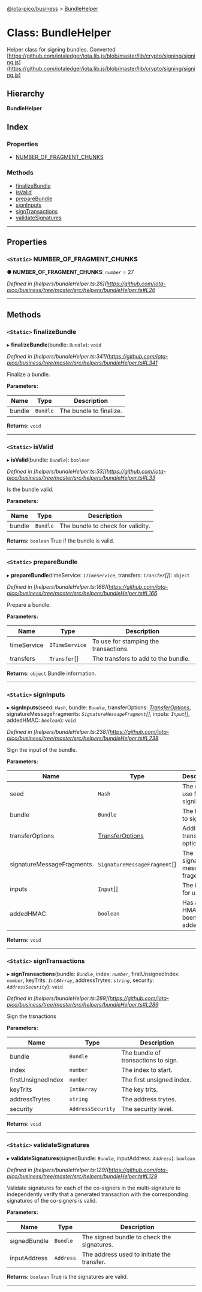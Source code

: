 [@iota-pico/business](../README.md) > [BundleHelper](../classes/bundlehelper.md)

# Class: BundleHelper

Helper class for signing bundles. Converted [https://github.com/iotaledger/iota.lib.js/blob/master/lib/crypto/signing/signing.js](https://github.com/iotaledger/iota.lib.js/blob/master/lib/crypto/signing/signing.js)

## Hierarchy

**BundleHelper**

## Index

### Properties

* [NUMBER_OF_FRAGMENT_CHUNKS](bundlehelper.md#number_of_fragment_chunks)

### Methods

* [finalizeBundle](bundlehelper.md#finalizebundle)
* [isValid](bundlehelper.md#isvalid)
* [prepareBundle](bundlehelper.md#preparebundle)
* [signInputs](bundlehelper.md#signinputs)
* [signTransactions](bundlehelper.md#signtransactions)
* [validateSignatures](bundlehelper.md#validatesignatures)

---

## Properties

<a id="number_of_fragment_chunks"></a>

### `<Static>` NUMBER_OF_FRAGMENT_CHUNKS

**● NUMBER_OF_FRAGMENT_CHUNKS**: *`number`* = 27

*Defined in [helpers/bundleHelper.ts:26](https://github.com/iota-pico/business/tree/master/src/helpers/bundleHelper.ts#L26*

___

## Methods

<a id="finalizebundle"></a>

### `<Static>` finalizeBundle

▸ **finalizeBundle**(bundle: *`Bundle`*): `void`

*Defined in [helpers/bundleHelper.ts:341](https://github.com/iota-pico/business/tree/master/src/helpers/bundleHelper.ts#L341*

Finalize a bundle.

**Parameters:**

| Name | Type | Description |
| ------ | ------ | ------ |
| bundle | `Bundle` |  The bundle to finalize. |

**Returns:** `void`

___
<a id="isvalid"></a>

### `<Static>` isValid

▸ **isValid**(bundle: *`Bundle`*): `boolean`

*Defined in [helpers/bundleHelper.ts:33](https://github.com/iota-pico/business/tree/master/src/helpers/bundleHelper.ts#L33*

Is the bundle valid.

**Parameters:**

| Name | Type | Description |
| ------ | ------ | ------ |
| bundle | `Bundle` |  The bundle to check for validity. |

**Returns:** `boolean`
True if the bundle is valid.

___
<a id="preparebundle"></a>

### `<Static>` prepareBundle

▸ **prepareBundle**(timeService: *`ITimeService`*, transfers: *`Transfer`[]*): `object`

*Defined in [helpers/bundleHelper.ts:166](https://github.com/iota-pico/business/tree/master/src/helpers/bundleHelper.ts#L166*

Prepare a bundle.

**Parameters:**

| Name | Type | Description |
| ------ | ------ | ------ |
| timeService | `ITimeService` |  To use for stamping the transactions. |
| transfers | `Transfer`[] |  The transfers to add to the bundle. |

**Returns:** `object`
Bundle information.

___
<a id="signinputs"></a>

### `<Static>` signInputs

▸ **signInputs**(seed: *`Hash`*, bundle: *`Bundle`*, transferOptions: *[TransferOptions](../#transferoptions)*, signatureMessageFragments: *`SignatureMessageFragment`[]*, inputs: *`Input`[]*, addedHMAC: *`boolean`*): `void`

*Defined in [helpers/bundleHelper.ts:238](https://github.com/iota-pico/business/tree/master/src/helpers/bundleHelper.ts#L238*

Sign the input of the bundle.

**Parameters:**

| Name | Type | Description |
| ------ | ------ | ------ |
| seed | `Hash` |  The seed to use for signing. |
| bundle | `Bundle` |  The bundle to sign. |
| transferOptions | [TransferOptions](../#transferoptions) |  Additional transfer options. |
| signatureMessageFragments | `SignatureMessageFragment`[] |  The signature message fragemtns. |
| inputs | `Input`[] |  The input for use. |
| addedHMAC | `boolean` |  Has an HMAC been added. |

**Returns:** `void`

___
<a id="signtransactions"></a>

### `<Static>` signTransactions

▸ **signTransactions**(bundle: *`Bundle`*, index: *`number`*, firstUnsignedIndex: *`number`*, keyTrits: *`Int8Array`*, addressTrytes: *`string`*, security: *`AddressSecurity`*): `void`

*Defined in [helpers/bundleHelper.ts:289](https://github.com/iota-pico/business/tree/master/src/helpers/bundleHelper.ts#L289*

Sign the trsnactions

**Parameters:**

| Name | Type | Description |
| ------ | ------ | ------ |
| bundle | `Bundle` |  The bundle of transactions to sign. |
| index | `number` |  The index to start. |
| firstUnsignedIndex | `number` |  The first unsigned index. |
| keyTrits | `Int8Array` |  The key trits. |
| addressTrytes | `string` |  The address trytes. |
| security | `AddressSecurity` |  The security level. |

**Returns:** `void`

___
<a id="validatesignatures"></a>

### `<Static>` validateSignatures

▸ **validateSignatures**(signedBundle: *`Bundle`*, inputAddress: *`Address`*): `boolean`

*Defined in [helpers/bundleHelper.ts:129](https://github.com/iota-pico/business/tree/master/src/helpers/bundleHelper.ts#L129*

Validate signatures for each of the co-signers in the multi-signature to independently verify that a generated transaction with the corresponding signatures of the co-signers is valid.

**Parameters:**

| Name | Type | Description |
| ------ | ------ | ------ |
| signedBundle | `Bundle` |  The signed bundle to check the signatures. |
| inputAddress | `Address` |  The address used to initiate the transfer. |

**Returns:** `boolean`
True is the signatures are valid.

___

